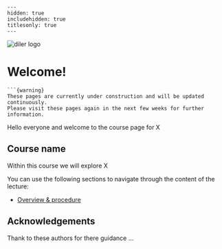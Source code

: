 
```{toctree}
---
hidden: true
includehidden: true
titlesonly: true
---
```

![diler logo](../static/logo.png)


# Welcome!

````{margin}
```{warning}
These pages are currently under construction and will be updated continuously.
Please visit these pages again in the next few weeks for further information.
````

Hello everyone and welcome to the course page for X

## Course name

Within this course we will explore X

You can use the following sections to navigate through the content of the lecture:

* [Overview & procedure ](https://m-earnest.github.io/course_template_diler/general_information/overview.html)



## Acknowledgements

Thank to these authors for there guidance ...
